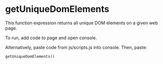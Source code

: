 # getUniqueDomElements
This function expression returns all unique DOM elements on a given web page.

To run, add code to page and open console.

Alternatively, paste code from js/scripts.js into console. Then, paste:

    getUniqueDomElements()
